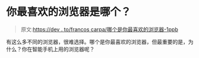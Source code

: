 # 你最喜欢的浏览器是哪个？

> 原文:[https://dev . to/francos carpa/哪个是你最喜欢的浏览器-1ppb](https://dev.to/francoscarpa/which-is-your-favourite-browser-1ppb)

有这么多不同的浏览器，很难选择。哪个是你最喜欢的浏览器，但最重要的是，为什么？你在智能手机上用的浏览器呢？